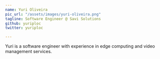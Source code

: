 ```yaml
---
name: Yuri Oliveira
pic_url: "/assets/images/yuri-oliveira.png"
tagline: Software Engineer @ Savi Solutions
github: yuriploc
twitter: yuriploc

---
```

Yuri is a software engineer with experience in edge computing and video management services.
